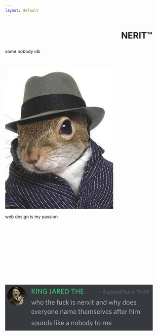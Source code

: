 ```yaml
---
layout: default
---
```


<h1 class="haha"><marquee>NERIT&trade;</marquee></h1>

<p>some nobody idk</p>

<br>

<p><img src="img/squrl.jpg" title="leaked picture of nerxit"></img></p>

<p>web design is my passion</p>

<br><br><br><br><br>

<br><br><br><br><br>

<p><img src="img/nerit.png"></img></p>
